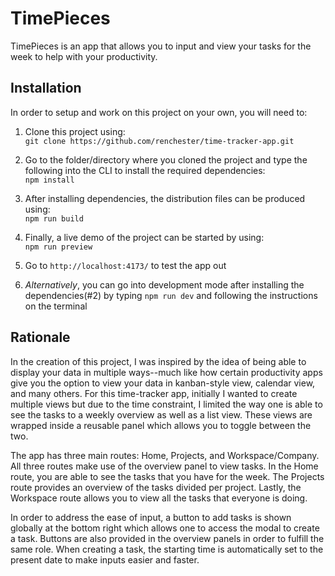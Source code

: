 # TimePieces

TimePieces is an app that allows you to input and view your tasks for the week to help with your productivity.

## Installation

In order to setup and work on this project on your own, you will need to:

1. Clone this project using:\
   `git clone https://github.com/renchester/time-tracker-app.git`

2. Go to the folder/directory where you cloned the project and type the following into the CLI to install the required dependencies:\
   `npm install`

3. After installing dependencies, the distribution files can be produced using:\
   `npm run build`

4. Finally, a live demo of the project can be started by using:\
   `npm run preview`

5. Go to `http://localhost:4173/` to test the app out

6. _Alternatively_, you can go into development mode after installing the dependencies(#2) by typing `npm run dev` and following the instructions on the terminal

## Rationale

In the creation of this project, I was inspired by the idea of being able to display your data in multiple ways--much like how certain productivity apps give you the option to view your data in kanban-style view, calendar view, and many others. For this time-tracker app, initially I wanted to create multiple views but due to the time constraint, I limited the way one is able to see the tasks to a weekly overview as well as a list view. These views are wrapped inside a reusable panel which allows you to toggle between the two.

The app has three main routes: Home, Projects, and Workspace/Company. All three routes make use of the overview panel to view tasks. In the Home route, you are able to see the tasks that you have for the week. The Projects route provides an overview of the tasks divided per project. Lastly, the Workspace route allows you to view all the tasks that everyone is doing.

In order to address the ease of input, a button to add tasks is shown globally at the bottom right which allows one to access the modal to create a task. Buttons are also provided in the overview panels in order to fulfill the same role. When creating a task, the starting time is automatically set to the present date to make inputs easier and faster.
